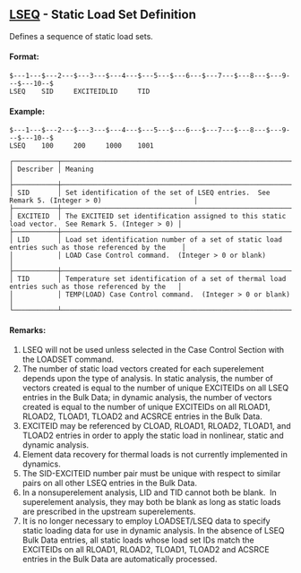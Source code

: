 ## [LSEQ](https://help.hexagonmi.com/bundle/MSC_Nastran_2022.4/page/Nastran_Combined_Book/qrg/bulkfgil/TOC.LSEQ.xhtml) - Static Load Set Definition

Defines a sequence of static load sets.

#### Format:

```nastran
$---1---$---2---$---3---$---4---$---5---$---6---$---7---$---8---$---9---$---10--$
LSEQ    SID     EXCITEIDLID     TID                                             
```

#### Example:

```nastran
$---1---$---2---$---3---$---4---$---5---$---6---$---7---$---8---$---9---$---10--$
LSEQ    100     200     1000    1001                                            
```

```text
┌───────────┬───────────────────────────────────────────────────────────────────────────────────────────────────┐
│ Describer │ Meaning                                                                                           │
├───────────┼───────────────────────────────────────────────────────────────────────────────────────────────────┤
│ SID       │ Set identification of the set of LSEQ entries.  See Remark 5. (Integer > 0)                       │
├───────────┼───────────────────────────────────────────────────────────────────────────────────────────────────┤
│ EXCITEID  │ The EXCITEID set identification assigned to this static load vector.  See Remark 5. (Integer > 0) │
├───────────┼───────────────────────────────────────────────────────────────────────────────────────────────────┤
│ LID       │ Load set identification number of a set of static load entries such as those referenced by the    │
│           │ LOAD Case Control command.  (Integer > 0 or blank)                                                │
├───────────┼───────────────────────────────────────────────────────────────────────────────────────────────────┤
│ TID       │ Temperature set identification of a set of thermal load entries such as those referenced by the   │
│           │ TEMP(LOAD) Case Control command.  (Integer > 0 or blank)                                          │
└───────────┴───────────────────────────────────────────────────────────────────────────────────────────────────┘
```

#### Remarks:

1. LSEQ will not be used unless selected in the Case Control Section with the LOADSET command.
2. The number of static load vectors created for each superelement depends upon the type of analysis. In static analysis, the number of vectors created is equal to the number of unique EXCITEIDs on all LSEQ entries in the Bulk Data; in dynamic analysis, the number of vectors created is equal to the number of unique EXCITEIDs on all RLOAD1, RLOAD2, TLOAD1, TLOAD2 and ACSRCE entries in the Bulk Data.
3. EXCITEID may be referenced by CLOAD, RLOAD1, RLOAD2, TLOAD1, and TLOAD2 entries in order to apply the static load in nonlinear, static and dynamic analysis.
4. Element data recovery for thermal loads is not currently implemented in dynamics.
5. The SID-EXCITEID number pair must be unique with respect to similar pairs on all other LSEQ entries in the Bulk Data.
6. In a nonsuperelement analysis, LID and TID cannot both be blank.  In superelement analysis, they may both be blank as long as static loads are prescribed in the upstream superelements.
7. It is no longer necessary to employ LOADSET/LSEQ data to specify static loading data for use in dynamic analysis. In the absence of LSEQ Bulk Data entries, all static loads whose load set IDs match the EXCITEIDs on all RLOAD1, RLOAD2, TLOAD1, TLOAD2 and ACSRCE entries in the Bulk Data are automatically processed.
